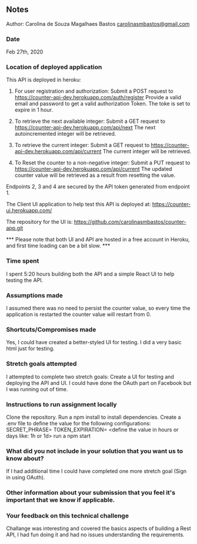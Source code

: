 ## Notes
Author: Carolina de Souza Magalhaes Bastos
carolinasmbastos@gmail.com

### Date
Feb 27th, 2020

### Location of deployed application
This API is deployed in heroku:
1. For user registration and authorization:
Submit a POST request to https://counter-api-dev.herokuapp.com/auth/register
Provide a valid email and password to get a valid authorization Token. The toke is set to expire in 1 hour.

2. To retrieve the next available integer:
Submit a GET request to https://counter-api-dev.herokuapp.com/api/next
The next autoincremented integer will be retrieved. 

3. To retrieve the current integer:
Submit a GET request to https://counter-api-dev.herokuapp.com/api/current
The current integer will be retrieved. 

4. To Reset the counter to a non-negative integer:
Submit a PUT request to https://counter-api-dev.herokuapp.com/api/current
The updated counter value will be retrieved as a result from resetting the value.

Endpoints 2, 3 and 4 are secured by the API token generated from endpoint 1.

The Client UI application to help test this API is deployed at:
https://counter-ui.herokuapp.com/

The repository for the UI is: 
https://github.com/carolinasmbastos/counter-app.git


*** Please note that both UI and API are hosted in a free account in Heroku, and first time loading can be a bit slow. ***

### Time spent
I spent 5:20 hours building both the API and a simple React UI to help testing the API.

### Assumptions made
I assumed there was no need to persist the counter value, so every time the application is restarted the counter value will restart from 0.

### Shortcuts/Compromises made
Yes, I could have created a better-styled UI for testing. I did a very basic html just for testing.

### Stretch goals attempted
I attempted to complete two stretch goals: Create a UI for testing and deploying the API and UI.
I could have done the OAuth part on Facebook but I was running out of time.

### Instructions to run assignment locally
Clone the repository.
Run a npm install to install dependencies.
Create a .env file to define the value for the following configurations:
SECRET_PHRASE= <any phrase to be used as part of the token generation>
TOKEN_EXPIRATION= <define the value in hours or days like: 1h or 1d>
run a npm start

### What did you not include in your solution that you want us to know about?
If I had additional time I could have completed one more stretch goal (Sign  in using OAuth).

### Other information about your submission that you feel it's important that we know if applicable.


### Your feedback on this technical challenge
Challange was interesting and covered the basics aspects of building a Rest API, I had fun doing it and had no issues understanding the requirements.
